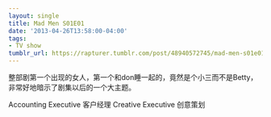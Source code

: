 ```yaml
---
layout: single
title: Mad Men S01E01
date: '2013-04-26T13:58:00-04:00'
tags:
- TV show
tumblr_url: https://rapturer.tumblr.com/post/48940572745/mad-men-s01e01
---
```

整部剧第一个出现的女人，第一个和don睡一起的，竟然是个小三而不是Betty，非常好地暗示了剧集以后的一个大主题。

Accounting Executive 客户经理 Creative Executive 创意策划

